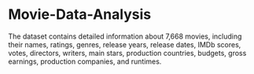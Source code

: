 # Movie-Data-Analysis
The dataset contains detailed information about 7,668 movies, including their names, ratings, genres, release years, release dates, IMDb scores, votes, directors, writers, main stars, production countries, budgets, gross earnings, production companies, and runtimes.
